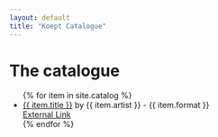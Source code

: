 ```yaml
---
layout: default
title: "Koept Catalogue"
---
```


# The catalogue

<ul>
  {% for item in site.catalog %}
    <li>
      <a href="{{ item.url }}">{{ item.title }}</a> by {{ item.artist }} - {{ item.format }} 
      <br>
      <a href="{{ item.externalUrl }}">External Link</a>
    </li>
  {% endfor %}
</ul>
